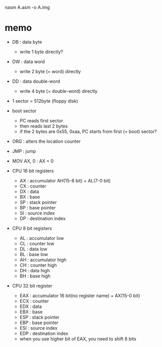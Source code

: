 nasm A.asm -o A.img

# memo
- DB : data byte
  - write 1 byte directly?
- DW : data word
  - write 2 byte (= word) directly
- DD : data double-word
  - write 4 byte (= double-word) directly

- 1 sector = 512byte (floppy disk)

- boot sector
  - PC reads first sector
  - then reads last 2 bytes
  - if the 2 bytes are 0x55, 0xaa, PC starts from first (= boot) sector?

- ORG : alters the location counter
- JMP : jump
- MOV AX, 0 : AX = 0
- CPU 16 bit registers
  - AX : accumulator AH(15-8 bit) + AL(7-0 bit)
  - CX : counter
  - DX : data
  - BX : base
  - SP : stack pointer
  - BP : base pointer
  - SI : source index
  - DP : destination index
- CPU 8 bit registers
  - AL : accumulator low
  - CL : counter low
  - DL : data low
  - BL : base low
  - AH : accumulator high
  - CH : counter high
  - DH : data high
  - BH : base high

- CPU 32 bit register
  - EAX : accumulator 16 bit(no register name) + AX(15-0 bit)
  - ECX : counter
  - EDX : data
  - EBX : base
  - ESP : stack pointer
  - EBP : base pointer
  - ESI : source index
  - EDP : destination index
  - when you use higher bit of EAX, you need to shift 8 bits

